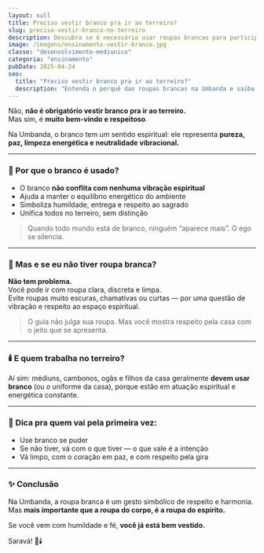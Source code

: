 ```yaml
---
layout: null
title: Preciso vestir branco pra ir ao terreiro?
slug: preciso-vestir-branco-no-terreiro
description: Descubra se é necessário usar roupas brancas para participar de uma gira de Umbanda e entenda o significado por trás dessa tradição.
image: /imagens/ensinamento-vestir-branco.jpg
classe: "desenvolvimento-mediunico"
categoria: "ensinamento"
pubDate: 2025-04-24
seo:
  title: "Preciso vestir branco pra ir ao terreiro?"
  description: "Entenda o porquê das roupas brancas na Umbanda e saiba se é obrigatório usá-las ao visitar um terreiro."
---
```

Não, **não é obrigatório vestir branco pra ir ao terreiro.**  
Mas sim, é **muito bem-vindo e respeitoso**.

Na Umbanda, o branco tem um sentido espiritual: ele representa **pureza, paz, limpeza energética e neutralidade vibracional.**

---

### 🌿 Por que o branco é usado?

- O branco **não conflita com nenhuma vibração espiritual**  
- Ajuda a manter o equilíbrio energético do ambiente  
- Simboliza humildade, entrega e respeito ao sagrado  
- Unifica todos no terreiro, sem distinção

> Quando todo mundo está de branco, ninguém “aparece mais”. O ego se silencia.

---

### 👕 Mas e se eu não tiver roupa branca?

**Não tem problema.**  
Você pode ir com roupa clara, discreta e limpa.  
Evite roupas muito escuras, chamativas ou curtas — por uma questão de vibração e respeito ao espaço espiritual.

> O guia não julga sua roupa. Mas você mostra respeito pela casa com o jeito que se apresenta.

---

### 🕯️ E quem trabalha no terreiro?

Aí sim: médiuns, cambonos, ogãs e filhos da casa geralmente **devem usar branco** (ou o uniforme da casa), porque estão em atuação espiritual e energética constante.

---

### 🌟 Dica pra quem vai pela primeira vez:

- Use branco se puder  
- Se não tiver, vá com o que tiver — o que vale é a intenção  
- Vá limpo, com o coração em paz, e com respeito pela gira

---

### ✨ Conclusão

Na Umbanda, a roupa branca é um gesto simbólico de respeito e harmonia.  
Mas **mais importante que a roupa do corpo, é a roupa do espírito.**

Se você vem com humildade e fé, **você já está bem vestido.**

Saravá! 🌿🕯️
